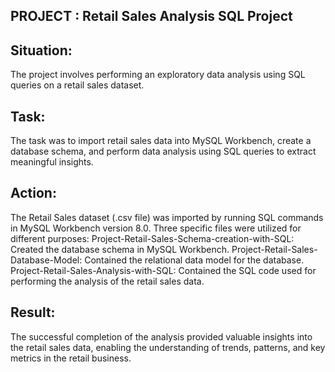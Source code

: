 PROJECT : Retail Sales Analysis SQL Project
-------------------------------------------

Situation:
-------------
The project involves performing an exploratory data analysis using SQL queries on a retail sales dataset.

Task:
---------
The task was to import retail sales data into MySQL Workbench, create a database schema, and perform data analysis using SQL queries to extract meaningful insights.

Action:
-----------
The Retail Sales dataset (.csv file) was imported by running SQL commands in MySQL Workbench version 8.0.
Three specific files were utilized for different purposes:
Project-Retail-Sales-Schema-creation-with-SQL: Created the database schema in MySQL Workbench.
Project-Retail-Sales-Database-Model: Contained the relational data model for the database.
Project-Retail-Sales-Analysis-with-SQL: Contained the SQL code used for performing the analysis of the retail sales data.

Result:
-----------
The successful completion of the analysis provided valuable insights into the retail sales data, enabling the understanding of trends, patterns, and key metrics in the retail business.


